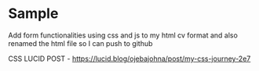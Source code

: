 # Sample

Add form functionalities using css and js to my html cv format and also renamed the html file so I can push to github

CSS LUCID POST - https://lucid.blog/ojebajohna/post/my-css-journey-2e7
